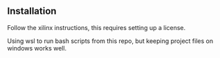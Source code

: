 ## Installation
Follow the xilinx instructions, this requires setting up a license.

Using wsl to run bash scripts from this repo, but keeping project files on 
windows works well.
